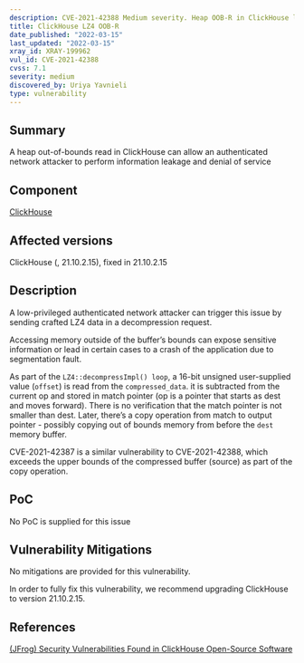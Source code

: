 ```yaml
---
description: CVE-2021-42388 Medium severity. Heap OOB-R in ClickHouse leads to information leakage and denial of service
title: ClickHouse LZ4 OOB-R
date_published: "2022-03-15"
last_updated: "2022-03-15"
xray_id: XRAY-199962
vul_id: CVE-2021-42388
cvss: 7.1
severity: medium
discovered_by: Uriya Yavnieli
type: vulnerability
---
```

## Summary
A heap out-of-bounds read in ClickHouse can allow an authenticated network attacker to perform information leakage and denial of service



## Component

[ClickHouse](https://clickhouse.com/)



## Affected versions

ClickHouse (, 21.10.2.15), fixed in 21.10.2.15



## Description

A low-privileged authenticated network attacker can trigger this issue by sending crafted LZ4 data in a decompression request.

Accessing memory outside of the buffer’s bounds can expose sensitive information or lead in certain cases to a crash of the application due to segmentation fault.

As part of the `LZ4::decompressImpl() loop`, a 16-bit unsigned user-supplied value (`offset`) is read from the `compressed_data`. it is subtracted from the current op and stored in match pointer (op is a pointer that starts as dest and moves forward). There is no verification that the match pointer is not smaller than dest. Later, there’s a copy operation from match to output pointer - possibly copying out of bounds memory from before the `dest` memory buffer.

CVE-2021-42387 is a similar vulnerability to CVE-2021-42388, which exceeds the upper bounds of the compressed buffer (source) as part of the copy operation.



## PoC

No PoC is supplied for this issue



## Vulnerability Mitigations

No mitigations are provided for this vulnerability.

In order to fully fix this vulnerability, we recommend upgrading ClickHouse to version 21.10.2.15.



## References

[(JFrog) Security Vulnerabilities Found in ClickHouse Open-Source Software](https://jfrog.com/blog/7-rce-and-dos-vulnerabilities-found-in-clickhouse-dbms)